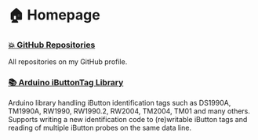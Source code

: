 # 🏠 Homepage

### [💥 GitHub Repositories](https://github.com/vdwulp?tab=repositories)
All repositories on my GitHub profile.

### [📚 Arduino iButtonTag Library](https://vdwulp.github.io/iButtonTag)
Arduino library handling iButton identification tags such as DS1990A, TM1990A, RW1990, RW1990.2, RW2004, TM2004, TM01 and many others. Supports writing a new identification code to (re)writable iButton tags and reading of multiple iButton probes on the same data line.
